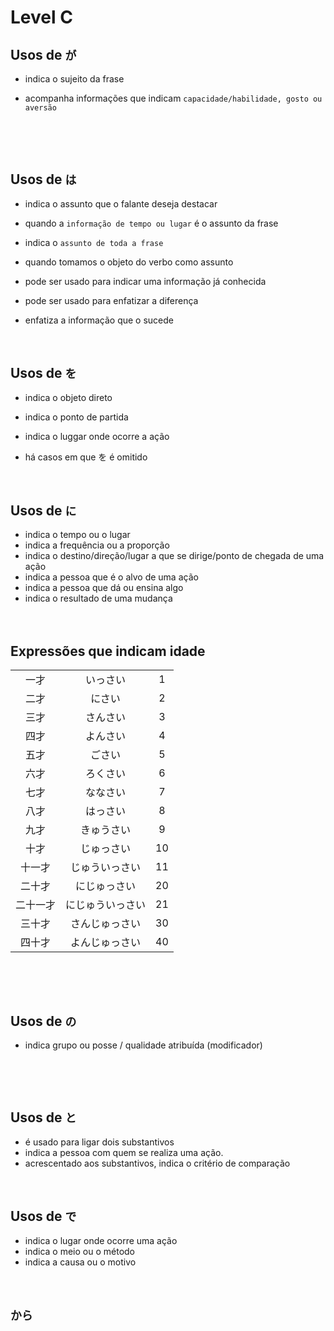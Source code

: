 # Level C


## Usos de ```が```
- indica o sujeito da frase

- acompanha informações que indicam ```capacidade/habilidade, gosto ou aversão```

<br><br><br>


## Usos de ```は```
- indica o assunto que o falante deseja destacar

- quando a ```informação de tempo ou lugar``` é o assunto da frase

- indica o ```assunto de toda a frase```

- quando tomamos o objeto do verbo como assunto

- pode ser usado para indicar uma informação já conhecida

- pode ser usado para enfatizar a diferença

- enfatiza a informação que o sucede
<br><br><br>


## Usos de ```を```
- indica o objeto direto

- indica o ponto de partida

- indica o luggar onde ocorre a ação

- há casos em que を é omitido
<br><br><br>


## Usos de ```に```
- indica o tempo ou o lugar
- indica a frequência ou a proporção
- indica o destino/direção/lugar a que se dirige/ponto de chegada de uma ação
- indica a pessoa que é o alvo de uma ação
- indica a pessoa que dá ou ensina algo
- indica o resultado de uma mudança
<br><br><br>


## Expressões que indicam idade

|   |   |   |
|:---:|:---:|:---:|
| 一才 | いっさい | 1 |
| 二才 | にさい | 2 |
| 三才 | さんさい | 3 |
| 四才 | よんさい | 4 |
| 五才 | ごさい | 5 |
| 六才 | ろくさい | 6 |
| 七才 | ななさい | 7 |
| 八才 | はっさい | 8 |
| 九才 | きゅうさい | 9 |
| 十才 | じゅっさい | 10 |
| 十一才 | じゅういっさい | 11 |
| 二十才 | にじゅっさい | 20 |
| 二十一才 | にじゅういっさい | 21 |
| 三十才 | さんじゅっさい | 30 |
| 四十才 | よんじゅっさい  | 40 |

<br><br><br>



## Usos de ```の```
- indica grupo ou posse / qualidade atribuída (modificador)

<br><br><br>



## Usos de ```と```
- é usado para ligar dois substantivos
- indica a pessoa com quem se realiza uma ação.
- acrescentado aos substantivos, indica o critério de comparação
<br><br><br>



## Usos de ```で```
- indica o lugar onde ocorre uma ação
- indica o meio ou o método
- indica a causa ou o motivo
<br><br><br>


## ```から```